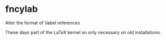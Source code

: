 # fncylab
Alter the format of \label references

These days part of the LaTeX kernel so only necessary on old installations.

